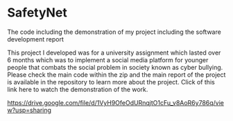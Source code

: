 # SafetyNet
The code including the demonstration of my project including the software development report

This project I developed was for a university assignment which lasted over 6 months which was to implement a social media platform for younger people that combats the social problem in society known as cyber bullying. Please check the main code within the zip and the main report of the project is available in the repository to learn more about the project. Click of this link here to watch the demonstration of the work.

https://drive.google.com/file/d/1VyH9OfeOdURnqjtO1cFu_v8AoR6y786q/view?usp=sharing
